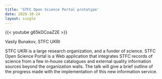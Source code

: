 ```yaml
---
title: 'STFC Open Science Portal prototype'
date: 2020-10-24
layout: single
---
```


{{< youtube g65kDCoaZ2E  >}}

Vasily Bunakov, STFC UKRI 

STFC UKRI is a large research organization, and a funder of science. STFC Open Science Portal is a Web application that integrates STFC records of science from a few in-house catalogues and external quality information sources beyond the organization walls. The talk will give a brief outline of the progress made with the implementation of this new information service.